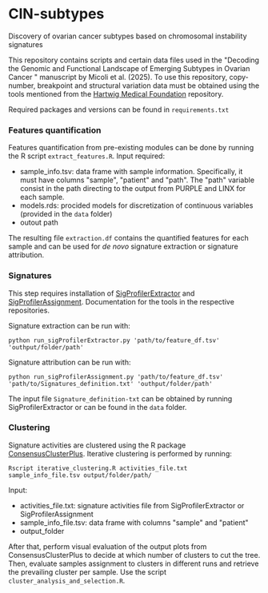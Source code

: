 # CIN-subtypes
Discovery of ovarian cancer subtypes based on chromosomal instability signatures

This repository contains scripts and certain data files used in the "Decoding the Genomic and Functional Landscape of Emerging Subtypes in Ovarian Cancer " manuscript by Micoli et al. (2025).
To use this repository, copy-number, breakpoint and structural variation data must be obtained using the tools mentioned from the [Hartwig Medical Foundation](https://pages.github.com/) repository.

Required packages and versions can be found in `requirements.txt`

### Features quantification

Features quantification from pre-existing modules can be done by running the R script `extract_features.R`. Input required: 
* sample_info.tsv: data frame with sample information. Specifically, it must have columns "sample", "patient" and "path". The "path" variable consist in the path directing to the output from PURPLE and LINX for each sample.
* models.rds: procided models for discretization of continuous variables (provided in the `data` folder)
* outout path

The resulting file `extraction.df` contains the quantified features for each sample and can be used for *de novo* signature extraction or signature attribution.

### Signatures
This step requires installation of [SigProfilerExtractor](https://github.com/AlexandrovLab/SigProfilerExtractor) and [SigProfilerAssignment](https://github.com/AlexandrovLab/SigProfilerAssignment). Documentation for the tools in the respective repositories.

Signature extraction can be run with:
```
python run_sigProfilerExtractor.py 'path/to/feature_df.tsv' 'outhput/folder/path'
```

Signature attribution can be run with: 
```
python run_sigProfilerAssignment.py 'path/to/feature_df.tsv' 'path/to/Signatures_definition.txt' 'outhput/folder/path'
```
The input file `Signature_definition-txt` can be obtained by running SigProfilerExtractor or can be found in the `data` folder.

### Clustering
Signature activities are clustered using the R package [ConsensusClusterPlus](https://bioconductor.org/packages/release/bioc/html/ConsensusClusterPlus.html). Iterative clustering is performed by running:
```
Rscript iterative_clustering.R activities_file.txt sample_info_file.tsv output/folder/path/
```

Input:
* activities_file.txt: signature activities file from SigProfilerExtractor or SigProfilerAssignment
* sample_info_file.tsv: data frame with columns "sample" and "patient"
* output_folder

After that, perform visual evaluation of the output plots from ConsensusClusterPlus to decide at which number of clusters to cut the tree. Then, evaluate samples assignment to clusters in different runs and retrieve the prevailing cluster per sample. Use the script `cluster_analysis_and_selection.R`.
